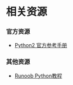 # 相关资源

### 官方资源

- [Python2 官方参考手册](https://docs.python.org/2/)


### 其他资源

- [Runoob Python教程](http://www.runoob.com/python)



